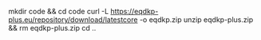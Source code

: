 mkdir code && cd code
curl -L https://eqdkp-plus.eu/repository/download/latestcore -o eqdkp.zip
unzip eqdkp-plus.zip && rm eqdkp-plus.zip
cd ..